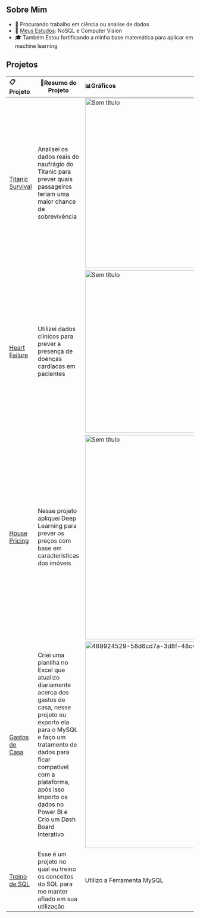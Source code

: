 ## Sobre Mim

- 👔 Procurando trabalho em ciência ou analise de dados
- 📖 [Meus Estudos](https://github.com/GuilhermeSecco/Estudos): NoSQL e Computer Vision
- 🎓 Também Estou fortificando a minha base matemática para aplicar em machine learning

## Projetos
|📋Projeto|📃Resumo do Projeto|📊Gráficos|💡Insight|📐Métricas|⚡Tecnologias
|:--------------|---------------|:--------------|---------------|---------------|:-------------:|
|[Titanic Survival](https://github.com/GuilhermeSecco/Titanic-survival-analysis)|Analisei os dados reais do naufrágio do Titanic para prever quais passageiros teriam uma maior chance de sobrevivência|<img width="571" height="455" alt="Sem título" src="https://github.com/user-attachments/assets/69ccbad3-a7c2-41f3-a349-bc39b3f3cc84" />|Por mais que em valores absolutos a proporção de sobreviventes está razoavelmente equilibrada, quando analizamos o porcentual total é fácil notar que passageiros da primeira classe possuiam uma maior chance de sobrevivência.|Precisão da Regressão Linear: 75.98% <br> Precisão da Random Forest 78.21%|Pandas<br>NumPy<br>Matplotlib<br>Seaborn<br>Scikit-Learn|
|[Heart Failure](https://github.com/GuilhermeSecco/Heart-Failure-Prediction)|Utilizei dados clínicos para prever a presença de doenças cardíacas em pacientes|<img width="571" height="435" alt="Sem título" src="https://github.com/user-attachments/assets/1a37a1ca-02b1-4398-b066-dd3499b8c17d" />|Por meio do gráfico é facil notar que homens são mais prováveis a possuirem problemas cardiacos|Precisão do KNN: 88.04%<br>Precisão do Random Forest: 86.96%|Pandas<br>NumPy<br>Matplotlib<br>Seaborn<br>Scikit-Learn|
|[House Pricing](https://github.com/GuilhermeSecco/House-Price-Prediction-Keras)|Nesse projeto apliquei Deep Learning para prever os preços com base em características dos imóveis|<img width="523" height="547" alt="Sem título" src="https://github.com/user-attachments/assets/1a413f49-2437-47a6-98e4-f6e7b3336ef1" />|O gráfico mostra os preços reais no eixo X e os preços previstos no eixo y, é possível notar que o modelo se saiu bem e não sofreu muita influência de outliers|<img width="584" height="455" alt="Sem título" src="https://github.com/user-attachments/assets/7db8616c-7ab1-4843-9cc0-6b7fb2754b1b" />|Pandas<br>NumPy<br>Matplotlib<br>Seaborn<br>Scikit-Learn<br>Keras<br>TensorFlow
|[Gastos de Casa](https://github.com/GuilhermeSecco/Gastos-de-casa)|Criei uma planilha no Excel que atualizo diariamente acerca dos gastos de casa, nesse projeto eu exporto ela para o MySQL e faço um tratamento de dados para ficar compatível com a plataforma, após isso importo os dados no Power BI e Crio um Dash Board Interativo|<img width="985" height="553" alt="469924529-58d6cd7a-3d8f-48c4-825f-84c0b86c4840" src="https://github.com/user-attachments/assets/ee03d174-3178-491e-a55d-6cd31ea304c7"/>|Os maiores gastos são com alimentação e aluguel, O metodo de pagamento com o maior valor é o Débito|<img width="338" height="135" alt="image" src="https://github.com/user-attachments/assets/23d4482f-2a9c-406b-ba1e-1fca027da146" />|Excel<br>MySQL<br>PowerBI|
|[Treino de SQL](https://github.com/GuilhermeSecco/Estudando-SQL)|Esse é um projeto no qual eu treino os conceitos do SQL para me manter afiado em sua utilização|Utilizo a Ferramenta MySQL|É importante me manter treinando pois alguns comandos são facilmente esquecidos|Com a atualização da documentação de forma diária, se torna fácil relembrar os conteúdos previamente revisados|SQL|


<!--
**GuilhermeSecco/GuilhermeSecco** is a ✨ _special_ ✨ repository because its `README.md` (this file) appears on your GitHub profile.

Here are some ideas to get you started:

- 🔭 I’m currently working on ...
- 🌱 I’m currently learning ...
- 👯 I’m looking to collaborate on ...
- 🤔 I’m looking for help with ...
- 💬 Ask me about ...
- 📫 How to reach me: ...
- 😄 Pronouns: ...
- ⚡ Fun fact: ...
-->
